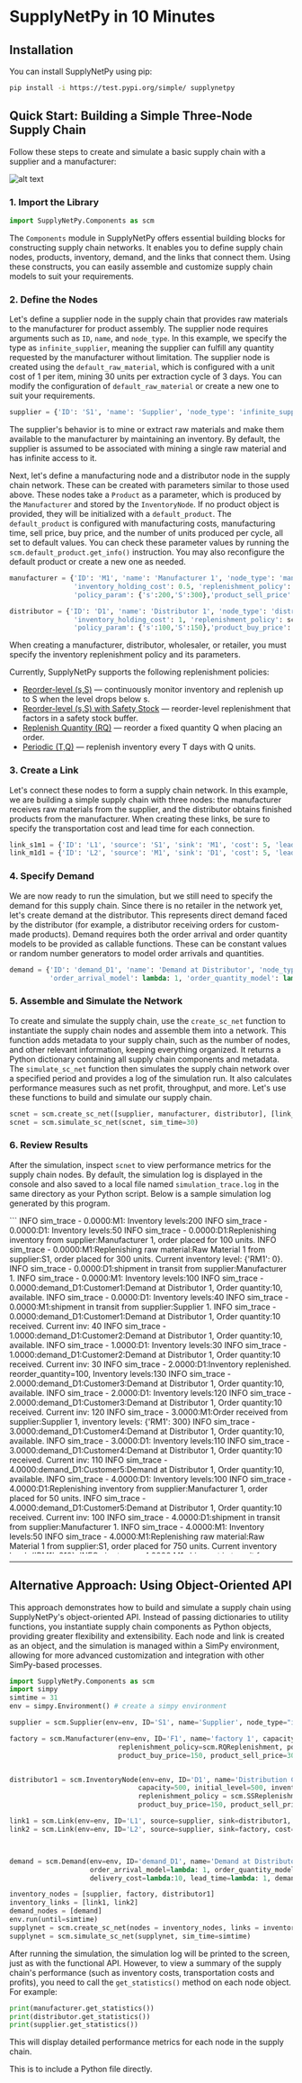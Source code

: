 # SupplyNetPy in 10 Minutes

## Installation

You can install SupplyNetPy using pip:

```sh
pip install -i https://test.pypi.org/simple/ supplynetpy
```

## Quick Start: Building a Simple Three-Node Supply Chain

Follow these steps to create and simulate a basic supply chain with a supplier and a manufacturer:

![alt text](img_two_node_sc.png)

### 1. Import the Library

```python
import SupplyNetPy.Components as scm
```

The `Components` module in SupplyNetPy offers essential building blocks for constructing supply chain networks. It enables you to define supply chain nodes, products, inventory, demand, and the links that connect them. Using these constructs, you can easily assemble and customize supply chain models to suit your requirements.

### 2. Define the Nodes

Let's define a supplier node in the supply chain that provides raw materials to the manufacturer for product assembly. The supplier node requires arguments such as `ID`, `name`, and `node_type`. In this example, we specify the type as `infinite_supplier`, meaning the supplier can fulfill any quantity requested by the manufacturer without limitation. The supplier node is created using the `default_raw_material`, which is configured with a unit cost of 1 per item, mining 30 units per extraction cycle of 3 days. You can modify the configuration of `default_raw_material` or create a new one to suit your requirements.

```python
supplier = {'ID': 'S1', 'name': 'Supplier', 'node_type': 'infinite_supplier'}
```

The supplier's behavior is to mine or extract raw materials and make them available to the manufacturer by maintaining an inventory. By default, the supplier is assumed to be associated with mining a single raw material and has infinite access to it.

Next, let's define a manufacturing node and a distributor node in the supply chain network. These can be created with parameters similar to those used above. These nodes take a `Product` as a parameter, which is produced by the `Manufacturer` and stored by the `InventoryNode`. If no product object is provided, they will be initialized with a `default_product`. The `default_product` is configured with manufacturing costs, manufacturing time, sell price, buy price, and the number of units produced per cycle, all set to default values. You can check these parameter values by running the `scm.default_product.get_info()` instruction. You may also reconfigure the default product or create a new one as needed.

```python
manufacturer = {'ID': 'M1', 'name': 'Manufacturer 1', 'node_type': 'manufacturer', 'capacity': 300, 'initial_level': 200,
                'inventory_holding_cost': 0.5, 'replenishment_policy': scm.SSReplenishment,
                'policy_param': {'s':200,'S':300},'product_sell_price': 100}

distributor = {'ID': 'D1', 'name': 'Distributor 1', 'node_type': 'distributor', 'capacity': 150, 'initial_level': 50,
                'inventory_holding_cost': 1, 'replenishment_policy': scm.SSReplenishment,
                'policy_param': {'s':100,'S':150},'product_buy_price': 100,'product_sell_price': 105}
```

[qt]: ## "(Q,T): Replenish inventory every T days with Q units."
[ss]: ## "Continuously monitor inventory; replenish up to S when the level drops below s."
[sssafety]: ## "Reorder-level (s,S) replenishment with safety stock — like (s,S) but considers a predefined safety stock buffer."
[rq]: ## "Replenish a fixed quantity Q whenever an order is placed (RQ policy)."
[periodic]: ## "Replenish at regular periodic intervals (Periodic policy)."

When creating a manufacturer, distributor, wholesaler, or retailer, you must specify the inventory replenishment policy and its parameters.

Currently, SupplyNetPy supports the following replenishment policies:

- [Reorder-level (s,S)](api-reference/api-ref-core.md#ssreplenish) — continuously monitor inventory and replenish up to S when the level drops below s.
- [Reorder-level (s,S) with Safety Stock](api-reference/api-ref-core.md#sssafetyreplenish) — reorder-level replenishment that factors in a safety stock buffer.
- [Replenish Quantity (RQ)](api-reference/api-ref-core.md#rqreplenish) — reorder a fixed quantity Q when placing an order.
- [Periodic (T,Q)](api-reference/api-ref-core.md#periodicreplenish) — replenish inventory every T days with Q units.

### 3. Create a Link

Let's connect these nodes to form a supply chain network. In this example, we are building a simple supply chain with three nodes: the manufacturer receives raw materials from the supplier, and the distributor obtains finished products from the manufacturer. When creating these links, be sure to specify the transportation cost and lead time for each connection.

```python
link_s1m1 = {'ID': 'L1', 'source': 'S1', 'sink': 'M1', 'cost': 5, 'lead_time': lambda: 3}
link_m1d1 = {'ID': 'L2', 'source': 'M1', 'sink': 'D1', 'cost': 5, 'lead_time': lambda: 2}
```

### 4. Specify Demand

We are now ready to run the simulation, but we still need to specify the demand for this supply chain. Since there is no retailer in the network yet, let's create demand at the distributor. This represents direct demand faced by the distributor (for example, a distributor receiving orders for custom-made products). Demand requires both the order arrival and order quantity models to be provided as callable functions. These can be constant values or random number generators to model order arrivals and quantities.

```python
demand = {'ID': 'demand_D1', 'name': 'Demand at Distributor', 'node_type': 'demand',
          'order_arrival_model': lambda: 1, 'order_quantity_model': lambda: 10, 'demand_node': 'D1'}
```

### 5. Assemble and Simulate the Network

To create and simulate the supply chain, use the `create_sc_net` function to instantiate the supply chain nodes and assemble them into a network. This function adds metadata to your supply chain, such as the number of nodes, and other relevant information, keeping everything organized. It returns a Python dictionary containing all supply chain components and metadata. The `simulate_sc_net` function then simulates the supply chain network over a specified period and provides a log of the simulation run. It also calculates performance measures such as net profit, throughput, and more. Let's use these functions to build and simulate our supply chain.

```python
scnet = scm.create_sc_net([supplier, manufacturer, distributor], [link_s1m1, link_m1d1], [demand])
scnet = scm.simulate_sc_net(scnet, sim_time=30)
```

### 6. Review Results

After the simulation, inspect `scnet` to view performance metrics for the supply chain nodes. By default, the simulation log is displayed in the console and also saved to a local file named `simulation_trace.log` in the same directory as your Python script. Below is a sample simulation log generated by this program.

<div id="" style="overflow:scroll; height:600px;">
```
INFO sim_trace - 0.0000:M1: Inventory levels:200
INFO sim_trace - 0.0000:D1: Inventory levels:50
INFO sim_trace - 0.0000:D1:Replenishing inventory from supplier:Manufacturer 1, order placed for 100 units.
INFO sim_trace - 0.0000:M1:Replenishing raw material:Raw Material 1 from supplier:S1, order placed for 300 units. Current inventory level: {'RM1': 0}.
INFO sim_trace - 0.0000:D1:shipment in transit from supplier:Manufacturer 1.
INFO sim_trace - 0.0000:M1: Inventory levels:100
INFO sim_trace - 0.0000:demand_D1:Customer1:Demand at Distributor 1, Order quantity:10, available.
INFO sim_trace - 0.0000:D1: Inventory levels:40
INFO sim_trace - 0.0000:M1:shipment in transit from supplier:Supplier 1.
INFO sim_trace - 0.0000:demand_D1:Customer1:Demand at Distributor 1, Order quantity:10 received. Current inv: 40
INFO sim_trace - 1.0000:demand_D1:Customer2:Demand at Distributor 1, Order quantity:10, available.
INFO sim_trace - 1.0000:D1: Inventory levels:30
INFO sim_trace - 1.0000:demand_D1:Customer2:Demand at Distributor 1, Order quantity:10 received. Current inv: 30
INFO sim_trace - 2.0000:D1:Inventory replenished. reorder_quantity=100, Inventory levels:130
INFO sim_trace - 2.0000:demand_D1:Customer3:Demand at Distributor 1, Order quantity:10, available.
INFO sim_trace - 2.0000:D1: Inventory levels:120
INFO sim_trace - 2.0000:demand_D1:Customer3:Demand at Distributor 1, Order quantity:10 received. Current inv: 120
INFO sim_trace - 3.0000:M1:Order received from supplier:Supplier 1, inventory levels: {'RM1': 300}
INFO sim_trace - 3.0000:demand_D1:Customer4:Demand at Distributor 1, Order quantity:10, available.
INFO sim_trace - 3.0000:D1: Inventory levels:110
INFO sim_trace - 3.0000:demand_D1:Customer4:Demand at Distributor 1, Order quantity:10 received. Current inv: 110
INFO sim_trace - 4.0000:demand_D1:Customer5:Demand at Distributor 1, Order quantity:10, available.
INFO sim_trace - 4.0000:D1: Inventory levels:100
INFO sim_trace - 4.0000:D1:Replenishing inventory from supplier:Manufacturer 1, order placed for 50 units.
INFO sim_trace - 4.0000:demand_D1:Customer5:Demand at Distributor 1, Order quantity:10 received. Current inv: 100
INFO sim_trace - 4.0000:D1:shipment in transit from supplier:Manufacturer 1.
INFO sim_trace - 4.0000:M1: Inventory levels:50
INFO sim_trace - 4.0000:M1:Replenishing raw material:Raw Material 1 from supplier:S1, order placed for 750 units. Current inventory level: {'RM1': 210}.
INFO sim_trace - 4.0000:M1:shipment in transit from supplier:Supplier 1.
INFO sim_trace - 5.0000:demand_D1:Customer6:Demand at Distributor 1, Order quantity:10, available.
INFO sim_trace - 5.0000:D1: Inventory levels:90
INFO sim_trace - 5.0000:demand_D1:Customer6:Demand at Distributor 1, Order quantity:10 received. Current inv: 90
INFO sim_trace - 6.0000:M1: 30 units manufactured.
INFO sim_trace - 6.0000:M1: Product inventory levels:80
INFO sim_trace - 6.0000:D1:Inventory replenished. reorder_quantity=50, Inventory levels:140
INFO sim_trace - 6.0000:demand_D1:Customer7:Demand at Distributor 1, Order quantity:10, available.
INFO sim_trace - 6.0000:D1: Inventory levels:130
INFO sim_trace - 6.0000:demand_D1:Customer7:Demand at Distributor 1, Order quantity:10 received. Current inv: 130
INFO sim_trace - 7.0000:M1:Order received from supplier:Supplier 1, inventory levels: {'RM1': 870}
INFO sim_trace - 7.0000:demand_D1:Customer8:Demand at Distributor 1, Order quantity:10, available.
INFO sim_trace - 7.0000:D1: Inventory levels:120
INFO sim_trace - 7.0000:demand_D1:Customer8:Demand at Distributor 1, Order quantity:10 received. Current inv: 120
INFO sim_trace - 8.0000:demand_D1:Customer9:Demand at Distributor 1, Order quantity:10, available.
INFO sim_trace - 8.0000:D1: Inventory levels:110
INFO sim_trace - 8.0000:demand_D1:Customer9:Demand at Distributor 1, Order quantity:10 received. Current inv: 110
INFO sim_trace - 9.0000:M1: 30 units manufactured.
INFO sim_trace - 9.0000:M1: Product inventory levels:110
INFO sim_trace - 9.0000:demand_D1:Customer10:Demand at Distributor 1, Order quantity:10, available.
INFO sim_trace - 9.0000:D1: Inventory levels:100
INFO sim_trace - 9.0000:D1:Replenishing inventory from supplier:Manufacturer 1, order placed for 50 units.
INFO sim_trace - 9.0000:demand_D1:Customer10:Demand at Distributor 1, Order quantity:10 received. Current inv: 100
INFO sim_trace - 9.0000:D1:shipment in transit from supplier:Manufacturer 1.
INFO sim_trace - 9.0000:M1: Inventory levels:60
INFO sim_trace - 9.0000:M1:Sufficient raw material inventory for Raw Material 1, no order placed. Current inventory level: {'RM1': 780}.
INFO sim_trace - 10.0000:demand_D1:Customer11:Demand at Distributor 1, Order quantity:10, available.
INFO sim_trace - 10.0000:D1: Inventory levels:90
INFO sim_trace - 10.0000:demand_D1:Customer11:Demand at Distributor 1, Order quantity:10 received. Current inv: 90
INFO sim_trace - 11.0000:D1:Inventory replenished. reorder_quantity=50, Inventory levels:140
INFO sim_trace - 11.0000:demand_D1:Customer12:Demand at Distributor 1, Order quantity:10, available.
INFO sim_trace - 11.0000:D1: Inventory levels:130
INFO sim_trace - 11.0000:demand_D1:Customer12:Demand at Distributor 1, Order quantity:10 received. Current inv: 130
INFO sim_trace - 12.0000:M1: 30 units manufactured.
INFO sim_trace - 12.0000:M1: Product inventory levels:90
INFO sim_trace - 12.0000:demand_D1:Customer13:Demand at Distributor 1, Order quantity:10, available.
INFO sim_trace - 12.0000:D1: Inventory levels:120
INFO sim_trace - 12.0000:demand_D1:Customer13:Demand at Distributor 1, Order quantity:10 received. Current inv: 120
INFO sim_trace - 13.0000:demand_D1:Customer14:Demand at Distributor 1, Order quantity:10, available.
INFO sim_trace - 13.0000:D1: Inventory levels:110
INFO sim_trace - 13.0000:demand_D1:Customer14:Demand at Distributor 1, Order quantity:10 received. Current inv: 110
INFO sim_trace - 14.0000:demand_D1:Customer15:Demand at Distributor 1, Order quantity:10, available.
INFO sim_trace - 14.0000:D1: Inventory levels:100
INFO sim_trace - 14.0000:D1:Replenishing inventory from supplier:Manufacturer 1, order placed for 50 units.
INFO sim_trace - 14.0000:demand_D1:Customer15:Demand at Distributor 1, Order quantity:10 received. Current inv: 100
INFO sim_trace - 14.0000:D1:shipment in transit from supplier:Manufacturer 1.
INFO sim_trace - 14.0000:M1: Inventory levels:40
INFO sim_trace - 14.0000:M1:Replenishing raw material:Raw Material 1 from supplier:S1, order placed for 780 units. Current inventory level: {'RM1': 690}.
INFO sim_trace - 14.0000:M1:shipment in transit from supplier:Supplier 1.
INFO sim_trace - 15.0000:M1: 30 units manufactured.
INFO sim_trace - 15.0000:M1: Product inventory levels:70
INFO sim_trace - 15.0000:demand_D1:Customer16:Demand at Distributor 1, Order quantity:10, available.
INFO sim_trace - 15.0000:D1: Inventory levels:90
INFO sim_trace - 15.0000:demand_D1:Customer16:Demand at Distributor 1, Order quantity:10 received. Current inv: 90
INFO sim_trace - 16.0000:D1:Inventory replenished. reorder_quantity=50, Inventory levels:140
INFO sim_trace - 16.0000:demand_D1:Customer17:Demand at Distributor 1, Order quantity:10, available.
INFO sim_trace - 16.0000:D1: Inventory levels:130
INFO sim_trace - 16.0000:demand_D1:Customer17:Demand at Distributor 1, Order quantity:10 received. Current inv: 130
INFO sim_trace - 17.0000:M1:Order received from supplier:Supplier 1, inventory levels: {'RM1': 1380}
INFO sim_trace - 17.0000:demand_D1:Customer18:Demand at Distributor 1, Order quantity:10, available.
INFO sim_trace - 17.0000:D1: Inventory levels:120
INFO sim_trace - 17.0000:demand_D1:Customer18:Demand at Distributor 1, Order quantity:10 received. Current inv: 120
INFO sim_trace - 18.0000:M1: 30 units manufactured.
INFO sim_trace - 18.0000:M1: Product inventory levels:100
INFO sim_trace - 18.0000:demand_D1:Customer19:Demand at Distributor 1, Order quantity:10, available.
INFO sim_trace - 18.0000:D1: Inventory levels:110
INFO sim_trace - 18.0000:demand_D1:Customer19:Demand at Distributor 1, Order quantity:10 received. Current inv: 110
INFO sim_trace - 19.0000:demand_D1:Customer20:Demand at Distributor 1, Order quantity:10, available.
INFO sim_trace - 19.0000:D1: Inventory levels:100
INFO sim_trace - 19.0000:D1:Replenishing inventory from supplier:Manufacturer 1, order placed for 50 units.
INFO sim_trace - 19.0000:demand_D1:Customer20:Demand at Distributor 1, Order quantity:10 received. Current inv: 100
INFO sim_trace - 19.0000:D1:shipment in transit from supplier:Manufacturer 1.
INFO sim_trace - 19.0000:M1: Inventory levels:50
INFO sim_trace - 19.0000:M1:Sufficient raw material inventory for Raw Material 1, no order placed. Current inventory level: {'RM1': 1290}.
INFO sim_trace - 20.0000:demand_D1:Customer21:Demand at Distributor 1, Order quantity:10, available.
INFO sim_trace - 20.0000:D1: Inventory levels:90
INFO sim_trace - 20.0000:demand_D1:Customer21:Demand at Distributor 1, Order quantity:10 received. Current inv: 90
INFO sim_trace - 21.0000:M1: 30 units manufactured.
INFO sim_trace - 21.0000:M1: Product inventory levels:80
INFO sim_trace - 21.0000:D1:Inventory replenished. reorder_quantity=50, Inventory levels:140
INFO sim_trace - 21.0000:demand_D1:Customer22:Demand at Distributor 1, Order quantity:10, available.
INFO sim_trace - 21.0000:D1: Inventory levels:130
INFO sim_trace - 21.0000:demand_D1:Customer22:Demand at Distributor 1, Order quantity:10 received. Current inv: 130
INFO sim_trace - 22.0000:demand_D1:Customer23:Demand at Distributor 1, Order quantity:10, available.
INFO sim_trace - 22.0000:D1: Inventory levels:120
INFO sim_trace - 22.0000:demand_D1:Customer23:Demand at Distributor 1, Order quantity:10 received. Current inv: 120
INFO sim_trace - 23.0000:demand_D1:Customer24:Demand at Distributor 1, Order quantity:10, available.
INFO sim_trace - 23.0000:D1: Inventory levels:110
INFO sim_trace - 23.0000:demand_D1:Customer24:Demand at Distributor 1, Order quantity:10 received. Current inv: 110
INFO sim_trace - 24.0000:M1: 30 units manufactured.
INFO sim_trace - 24.0000:M1: Product inventory levels:110
INFO sim_trace - 24.0000:demand_D1:Customer25:Demand at Distributor 1, Order quantity:10, available.
INFO sim_trace - 24.0000:D1: Inventory levels:100
INFO sim_trace - 24.0000:D1:Replenishing inventory from supplier:Manufacturer 1, order placed for 50 units.
INFO sim_trace - 24.0000:demand_D1:Customer25:Demand at Distributor 1, Order quantity:10 received. Current inv: 100
INFO sim_trace - 24.0000:D1:shipment in transit from supplier:Manufacturer 1.
INFO sim_trace - 24.0000:M1: Inventory levels:60
INFO sim_trace - 24.0000:M1:Sufficient raw material inventory for Raw Material 1, no order placed. Current inventory level: {'RM1': 1110}.
INFO sim_trace - 25.0000:demand_D1:Customer26:Demand at Distributor 1, Order quantity:10, available.
INFO sim_trace - 25.0000:D1: Inventory levels:90
INFO sim_trace - 25.0000:demand_D1:Customer26:Demand at Distributor 1, Order quantity:10 received. Current inv: 90
INFO sim_trace - 26.0000:D1:Inventory replenished. reorder_quantity=50, Inventory levels:140
INFO sim_trace - 26.0000:demand_D1:Customer27:Demand at Distributor 1, Order quantity:10, available.
INFO sim_trace - 26.0000:D1: Inventory levels:130
INFO sim_trace - 26.0000:demand_D1:Customer27:Demand at Distributor 1, Order quantity:10 received. Current inv: 130
INFO sim_trace - 27.0000:M1: 30 units manufactured.
INFO sim_trace - 27.0000:M1: Product inventory levels:90
INFO sim_trace - 27.0000:demand_D1:Customer28:Demand at Distributor 1, Order quantity:10, available.
INFO sim_trace - 27.0000:D1: Inventory levels:120
INFO sim_trace - 27.0000:demand_D1:Customer28:Demand at Distributor 1, Order quantity:10 received. Current inv: 120
INFO sim_trace - 28.0000:demand_D1:Customer29:Demand at Distributor 1, Order quantity:10, available.
INFO sim_trace - 28.0000:D1: Inventory levels:110
INFO sim_trace - 28.0000:demand_D1:Customer29:Demand at Distributor 1, Order quantity:10 received. Current inv: 110
INFO sim_trace - 29.0000:demand_D1:Customer30:Demand at Distributor 1, Order quantity:10, available.
INFO sim_trace - 29.0000:D1: Inventory levels:100
INFO sim_trace - 29.0000:D1:Replenishing inventory from supplier:Manufacturer 1, order placed for 50 units.
INFO sim_trace - 29.0000:demand_D1:Customer30:Demand at Distributor 1, Order quantity:10 received. Current inv: 100
INFO sim_trace - 29.0000:D1:shipment in transit from supplier:Manufacturer 1.
INFO sim_trace - 29.0000:M1: Inventory levels:40
INFO sim_trace - 29.0000:M1:Sufficient raw material inventory for Raw Material 1, no order placed. Current inventory level: {'RM1': 1020}.
Performance Metrics:
Total Available Inventory: 140
Average Available Inventory: 201.33333333333331
Total Inventory Carry Cost: 4745.0
Total Inventory Spend: 36830
Total Transport Cost: 50
Total Revenue: 31500
Total Cost: 51790.0
Total Profit: -20290.0
Total Demand Placed by Customers: [30, 300]
Total Fulfillment Received by Customers: [30, 300]
Total Demand Placed by Site: [10, 2230]
Total Fulfillment Received by Site: [9, 2180]
Total Demand Placed: [40, 2530]
Total Fulfillment Received: [39, 2480]
Average Cost per Order: 1294.75
Average Cost per Item: 20.470355731225297
```
</div>

---

## Alternative Approach: Using Object-Oriented API

This approach demonstrates how to build and simulate a supply chain using SupplyNetPy's object-oriented API. Instead of passing dictionaries to utility functions, you instantiate supply chain components as Python objects, providing greater flexibility and extensibility. Each node and link is created as an object, and the simulation is managed within a SimPy environment, allowing for more advanced customization and integration with other SimPy-based processes.

```python
import SupplyNetPy.Components as scm
import simpy
simtime = 31
env = simpy.Environment() # create a simpy environment

supplier = scm.Supplier(env=env, ID='S1', name='Supplier', node_type="infinite_supplier") # create an infinite supplier

factory = scm.Manufacturer(env=env, ID='F1', name='factory 1', capacity=1000, initial_level=1000, inventory_holding_cost=0.1,
                           replenishment_policy=scm.RQReplenishment, policy_param={'R':500, 'Q':200},
                           product_buy_price=150, product_sell_price=300)


distributor1 = scm.InventoryNode(env=env, ID='D1', name='Distribution Center 1', node_type="distributor",
                                capacity=500, initial_level=500, inventory_holding_cost=0.22,
                                replenishment_policy = scm.SSReplenishment, policy_param={'s':300, 'S':200},
                                product_buy_price=150, product_sell_price=300)

link1 = scm.Link(env=env, ID='L1', source=supplier, sink=distributor1, cost=10, lead_time=lambda: 1)
link2 = scm.Link(env=env, ID='L2', source=supplier, sink=factory, cost=10, lead_time=lambda: 1)



demand = scm.Demand(env=env, ID='demand_D1', name='Demand at Distributor',
                    order_arrival_model=lambda: 1, order_quantity_model=lambda:10,
                    delivery_cost=lambda:10, lead_time=lambda: 1, demand_node=distributor1)

inventory_nodes = [supplier, factory, distributor1]
inventory_links = [link1, link2]
demand_nodes = [demand]
env.run(until=simtime)
supplynet = scm.create_sc_net(nodes = inventory_nodes, links = inventory_links, demands = demand_nodes)
supplynet = scm.simulate_sc_net(supplynet, sim_time=simtime)
```

After running the simulation, the simulation log will be printed to the screen, just as with the functional API. However, to view a summary of the supply chain's performance (such as inventory costs, transportation costs and profits), you need to call the `get_statistics()` method on each node object. For example:

```python
print(manufacturer.get_statistics())
print(distributor.get_statistics())
print(supplier.get_statistics())
```

This will display detailed performance metrics for each node in the supply chain.

This is to include a Python file directly.
